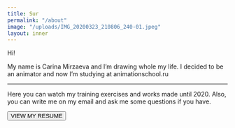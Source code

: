 ```yaml
---
title: Sur
permalink: "/about"
image: "/uploads/IMG_20200323_210806_240-01.jpeg"
layout: inner
---
```


Hi!

My name is Carina Mirzaeva and I’m drawing whole my life. I decided to be an animator and now I’m studying at animationschool.ru

---

Here you can watch my training exercises and works made until 2020. Also, you can write me on my email and ask me some questions if you have.


<a href="/uploads/CV_Karina%20Mirzaeva.pdf" class="project-link">
    <button class="btn btn-default btn-sm">
        <i class="fa fa-file-o fa-lg"></i> VIEW MY RESUME
    </button>
</a>